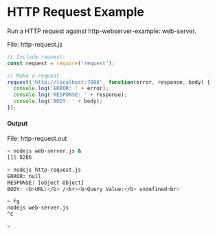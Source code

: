 # HTTP Request Example

Run a HTTP request against http-webserver-example: web-server.

File: http-request.js
```javascript
// Include request.
const request = require('request');

// Make a request.
request('http://localhost:7000', function(error, response, body) {
  console.log('ERROR: ' + error);
  console.log('RESPONSE: ' + response);
  console.log('BODY: ' + body);
});
```

#### Output

File: http-request.out
```bash
> nodejs web-server.js &
[1] 8286

> nodejs http-request.js 
ERROR: null
RESPONSE: [object Object]
BODY: <b>URL:</b> /<br><b>Query Value:</b> undefined<br>

> fg
nodejs web-server.js
^C

>

```
